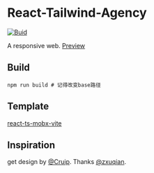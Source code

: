 # React-Tailwind-Agency

[![Buid](https://github.com/Skylooker-hub/react-tailwind-agency/actions/workflows/deploy.yaml/badge.svg)](https://github.com/Skylooker-hub/react-tailwind-agency/actions/workflows/deploy.yaml)

A responsive web. [Preview](https://skylooker-hub.github.io/react-tailwind-agency/)

## Build

```shell
npm run build # 记得改变base路径
```

## Template

[react-ts-mobx-vite](https://github.com/Skylooker-hub/react-ts-mobx-vite)

## Inspiration

get design by [@Cruip](https://cruip.com/). Thanks [@zxuqian](https://github.com/zxuqian).
